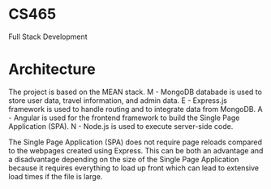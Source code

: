 # CS465
Full Stack Development
# Architecture
The project is based on the MEAN stack.
M - MongoDB databade is used to store user data, travel information, and admin data.
E - Express.js framework is used to handle routing and to integrate data from MongoDB.
A - Angular is used for the frontend framework to build the Single Page Application (SPA).
N - Node.js is used to execute server-side code.

The Single Page Application (SPA) does not require page reloads compared to the webpages created using Express.
This can be both an advantage and a disadvantage depending on the size of the Single Page Application because it requires everything to load up front which can lead to extensive load times if the file is large.
